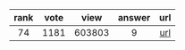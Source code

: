 
| rank | vote | view | answer | url |
|:-:|:-:|:-:|:-:|:-:|
|74|1181|603803|9| [url](http://stackoverflow.com/questions/610883/how-to-know-if-an-object-has-an-attribute-in-python) |
